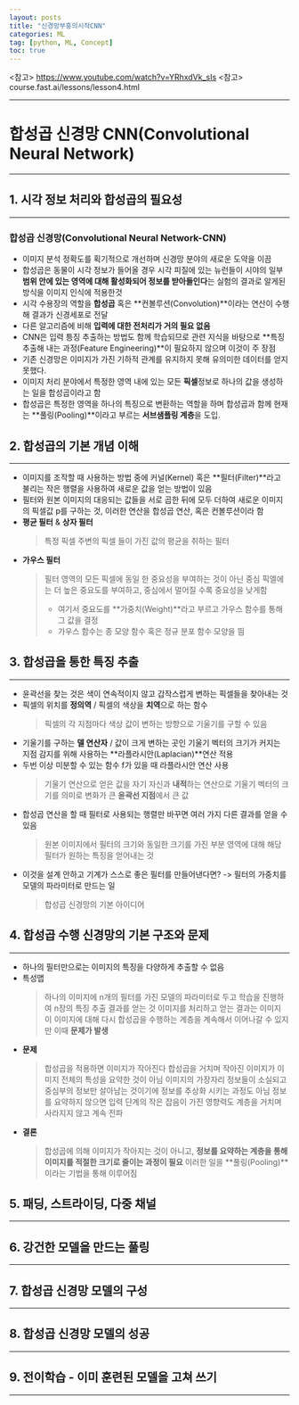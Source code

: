 ```yaml
---
layout: posts
title: "신경망부흥의시작CNN"
categories: ML
tag: [python, ML, Concept]
toc: true
---
```


<참고> https://www.youtube.com/watch?v=YRhxdVk_sIs
<참고> course.fast.ai/lessons/lesson4.html

***

# 합성곱 신경망 CNN(Convolutional Neural Network)

***

## 1. 시각 정보 처리와 합성곱의 필요성

***

### 합성곱 신경망(Convolutional Neural Network-CNN)

- 이미지 분석 정확도를 획기적으로 개선하며 신경망 분야의 새로운 도약을 이끔
- 합성곱은 동물이 시각 정보가 들어올 경우 시각 피질에 있는 뉴런들이 시야의 일부 **범위 안에 있는 영역에 대해 활성화되어 정보를 받아들인다**는 실험의 결과로 알게된 방식을 이미지 인식에 적용한것
- 시각 수용장의 역할을 **합성곱** 혹은 **컨볼루션(Convolution)**이라는 연산이 수행해 결과가 신경세포로 전달
- 다른 알고리즘에 비해 **입력에 대한 전처리가 거의 필요 없음**
- CNN은 입력 틍징 추출하는 방법도 함께 학습되므로 관련 지식을 바탕으로 **특징 추출해 내는 과정(Feature Engineering)**이 필요하지 않으며 이것이 주 장점
- 기존 신경망은 이미지가 가진 기하적 관계를 유지하지 못해 유의미한 데이터를 얻지 못했다.
- 이미지 처리 분야에서 특정한 영역 내에 있는 모든 **픽셀**정보로 하나의 값을 생성하는 일을 합성곱이라고 함
- 합성곱은 특정한 영역을 하나의 특징으로 변환하는 역할을 하며 합성곱과 함께 현재는 **풀링(Pooling)**이라고 부르는 **서브샘플링 계층**을 도입.

## 2. 합성곱의 기본 개념 이해

***

- 이미지를 조작할 때 사용하는 방법 중에 커널(Kernel) 혹은 **필터(Filter)**라고 불리는 작은 행렬을 사용하여 새로운 값을 얻는 방법이 있음
- 필터와 원본 이미지의 대응되는 값들을 서로 곱한 뒤에 모두 더하여 새로운 이미지의 픽셀값 p를 구하는 것, 이러한 연산을 합성곱 연산, 혹은 컨볼루션이라 함
- **평균 필터** & **상자 필터**
  > 특정 픽셀 주변의 픽셀 들이 가진 값의 평균을 취하는 필터
- **가우스 필터**
  > 필터 영역의 모든 픽셀에 동일 한 중요성을 부여하는 것이 아닌 중심 픽엘에는 더 높은 중요도를 부여하고, 중심에서 멀어질 수록 중요성을 낮게함
  >
  > - 여기서 중요도를 **가중치(Weight)**라고 부르고 가우스 함수를 통해 그 값을 결정
  > - 가우스 함수는 종 모양 함수 혹은 정규 분포 함수 모양을 띔

## 3. 합성곱을 통한 특징 추출

***

- 윤곽선을 찾는 것은 색이 연속적이지 않고 갑작스럽게 변하는 픽셀들을 찾아내는 것
- 픽셀의 위치를 **정의역** / 픽셀의 색상을 **치역**으로 하는 함수
  > 픽셀의 각 지점마다 색상 값이 변하는 방향으로 기울기를 구할 수 있음
- 기울기를 구하는 **델 연산자** / 값이 크게 변하는 곳인 기울기 벡터의 크기가 커지는 지점 감지를 위해 사용하는 **라플라시안(Laplacian)**연산 적용
- 두번 이상 미분할 수 있는 함수 f가 있을 때 라플라시안 연산 사용
  > 기울기 연산으로 얻은 값을 자기 자신과 **내적**하는 연산으로 기울기 벡터의 크기를 의미로 변화가 큰 **윤곽선 지점**에서 큰 값
- 합성곱 연산을 할 때 필터로 사용되는 행렬만 바꾸면 여러 가지 다른 결과를 얻을 수 있음
  > 원본 이미지에서 필터의 크기와 동일한 크기를 가진 부분 영역에 대해 해당 필터가 원하는 특징을 얻어내는 것
- 이것을 설계 안하고 기계가 스스로 좋은 필터를 만들어낸다면? -> 필터의 가중치를 모델의 파라미터로 만드는 일
  > 합성곱 신경망의 기본 아이디어

## 4. 합성곱 수행 신경망의 기본 구조와 문제

***

- 하나의 필터만으로는 이미지의 특징을 다양하게 추출할 수 없음
- 특성맵
  > 하나의 이미지에 n개의 필터를 가진 모델의 파라미터로 두고 학습을 진행하여 n장의 특징 추출 결과를 얻는 것
  > 이미지를 처리하고 얻는 결과는 이미지
  > 이 이미지에 대해 다시 합성곱을 수행하는 계층을 계속해서 이어나갈 수 있지만 이때 **문제가 발생**
- **문제**
  > 합성곱을 적용하면 이미지가 작아진다
  > 합성곱을 거치며 작아진 이미지가 이미지 전체의 특성을 요약한 것이 아님
  > 이미지의 가장자리 정보들이 소실되고 중심부의 정보만 살아남는 것이기에 정보를 추상화 시키는 과정도 아님
  > 정보를 요약하지 않으면 입력 단계의 작은 잡음이 가진 영향력도 계층을 거치며 사라지지 않고 계속 전파
- **결론**
  > 합성곱에 의해 이미지가 작아지는 것이 아니고, **정보를 요약하는 계층을 통해 이미지를 적절한 크기로 줄이는 과정이 필요**
  > 이러한 일을 **풀링(Pooling)**이라는 기법을 통해 이루어짐

## 5. 패딩, 스트라이딩, 다중 채널

***

## 6. 강건한 모델을 만드는 풀링

***

## 7. 합성곱 신경망 모델의 구성

***

## 8. 합성곱 신경망 모델의 성공

***

## 9. 전이학습 - 이미 훈련된 모델을 고쳐 쓰기

***
